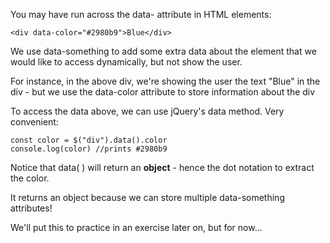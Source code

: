 
You may have run across the data- attribute in HTML elements:
```
<div data-color="#2980b9">Blue</div>
```
  

We use data-something to add some extra data about the element that we would like to access dynamically, but not show the user.

  

For instance, in the above div, we're showing the user the text "Blue" in the div - but we use the data-color attribute to store information about the div

  

To access the data above, we can use jQuery's data method. Very convenient:
```
const color = $("div").data().color  
console.log(color) //prints #2980b9
```
  

Notice that data( ) will return an **object** - hence the dot notation to extract the color.

  

It returns an object because we can store multiple data-something attributes!

  

We'll put this to practice in an exercise later on, but for now...